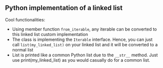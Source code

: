 ## Python implementation of a linked list

Cool functionalities: 
- Using member function `from_iterable`, any iterable can be converted to this linked list custom implementation
- The class is implementing the `Iterable` interface. Hence, you can just call `list(my_linked_list)` on your linked list and it will be converted to a normal list
- List is printed like a common Python list due to the `__str__` method. Just use print(my_linked_list) as you would casually do for a common list.
